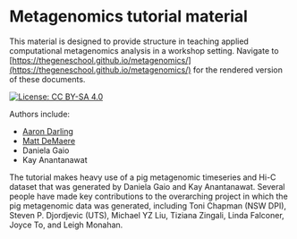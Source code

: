 # Metagenomics tutorial material

This material is designed to provide structure in teaching applied computational metagenomics analysis in a workshop setting. 
Navigate to [https://thegeneschool.github.io/metagenomics/](https://thegeneschool.github.io/metagenomics/) for the rendered version of these documents.

[![License: CC BY-SA 4.0](https://img.shields.io/badge/License-CC%20BY--SA%204.0-lightgrey.svg)](https://creativecommons.org/licenses/by-sa/4.0/)

Authors include:

* [Aaron Darling](http://darlinglab.org)
* [Matt DeMaere](https://github.com/cerebis)
* Daniela Gaio
* Kay Anantanawat

The tutorial makes heavy use of a pig metagenomic timeseries and Hi-C dataset that was generated by Daniela Gaio and Kay Anantanawat. Several people have made key contributions to the overarching project in which the pig metagenomic data was generated, including Toni Chapman (NSW DPI), Steven P. Djordjevic (UTS), Michael YZ Liu, Tiziana Zingali, Linda Falconer, Joyce To, and Leigh Monahan.
